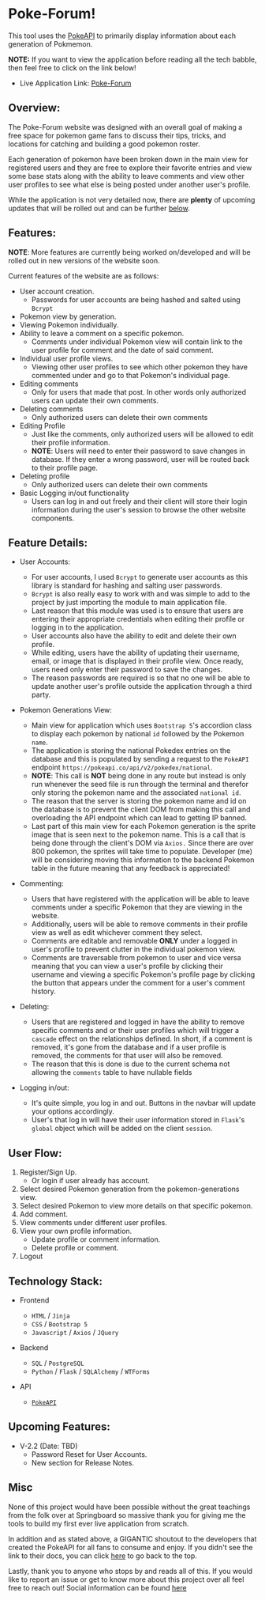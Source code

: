 
# Poke-Forum!

This tool uses the [PokeAPI](https://pokeapi.co/) to primarily display information about each generation of Pokmemon.

__NOTE:__ If you want to view the application before reading all the tech babble, then feel free to click on the link below!


* Live Application Link: [Poke-Forum](https://testing-pokeapi.herokuapp.com/https://www.google.com)

## Overview:

The Poke-Forum website was designed with an overall goal of making a free space for pokemon game fans to discuss their tips, tricks, and locations for catching and building a good pokemon roster. 

Each generation of pokemon have been broken down in the main view for registered users and they are free to explore their favorite entries and view some base stats along with the ability to leave comments and view other user profiles to see what else is being posted under another user's profile.

While the application is not very detailed now, there are __plenty__ of upcoming updates that will be rolled out and can be further [below](#upcoming-features).

## Features:

__NOTE__: More features are currently being worked on/developed and will be rolled out in new versions of the website soon.

Current features of the website are as follows:

* User account creation.
    * Passwords for user accounts are being hashed and salted using `Bcrypt`
* Pokemon view by generation.
* Viewing Pokemon individually.
* Ability to leave a comment on a specific pokemon.
    * Comments under individual Pokemon view will contain link to the user profile for comment and the date of said comment.
* Individual user profile views.
    * Viewing other user profiles to see which other pokemon they have commented under and go to that Pokemon's individual page.
* Editing comments 
    * Only for users that made that post. In other words only authorized users can update their own comments.
* Deleting comments
    * Only authorized users can delete their own comments
* Editing Profile  
    * Just like the comments, only authorized users will be allowed to edit their profile information.
    * __NOTE__: Users will need to enter their password to save changes in database. If they enter a wrong password, user will be routed back to their profile page.
* Deleting profile
    * Only authorized users can delete their own comments
* Basic Logging in/out functionality
    * Users can log in and out freely and their client will store their login information during the user's session to browse the other website components.

## Feature Details:

* User Accounts:
    * For user accounts, I used `Bcrypt` to generate user accounts as this library is standard for hashing and salting user passwords.
    * `Bcrypt` is also really easy to work with and was simple to add to the project by just importing the module to main application file.
    * Last reason that this module was used is to ensure that users are entering their appropriate credentials when editing their profile or logging in to the application.
    * User accounts also have the ability to edit and delete their own profile.
    * While editing, users have the ability of updating their username, email, or image that is displayed in their profile view. Once ready, users need only enter their password to save the changes.
    * The reason passwords are required is so that no one will be able to update another user's profile outside the application through a third party.

* Pokemon Generations View:
    * Main view for application which uses `Bootstrap 5`'s accordion class to display each pokemon by national `id` followed by the Pokemon `name`.
    * The application is storing the national Pokedex entries on the database and this is populated by sending a request to the `PokeAPI` endpoint `https://pokeapi.co/api/v2/pokedex/national`.
    * __NOTE__: This call is __NOT__ being done in any route but instead is only run whenever the seed file is run through the terminal and therefor only storing the pokemon name and the associated `national id`.
    * The reason that the server is storing the pokemon name and id on the database is to prevent the client DOM from making this call and overloading the API endpoint which can lead to getting IP banned.
    * Last part of this main view for each Pokemon generation is the sprite image that is seen next to the pokemon name. This is a call that is being done through the client's DOM via `Axios.` Since there are over 800 pokemon, the sprites will take time to populate. Developer (me) will be considering moving this information to the backend Pokemon table in the future meaning that any feedback is appreciated!

* Commenting:
    * Users that have registered with the application will be able to leave comments under a specific Pokemon that they are viewing in the website.
    * Additionally, users will be able to remove comments in their profile view as well as edit whichever comment they select.
    * Comments are editable and removable __ONLY__ under a logged in user's profile to prevent clutter in the individual pokemon view.
    * Comments are traversable from pokemon to user and vice versa meaning that you can view a user's profile by clicking their username and viewing a specific Pokemon's profile page by clicking the button that appears under the comment for a user's comment history.

* Deleting:
    * Users that are registered and logged in have the ability to remove specific comments and or their user profiles which will trigger a `cascade` effect on the relationships defined. In short, if a comment is removed, it's gone from the database and if a user profile is removed, the comments for that user will also be removed. 
    * The reason that this is done is due to the current schema not allowing the `comments` table to have nullable fields 

* Logging in/out:
    * It's quite simple, you log in and out. Buttons in the navbar will update your options accordingly.
    * User's that log in will have their user information stored in `Flask`'s `global` object which will be added on the client `session`.

## User Flow:

1. Register/Sign Up.
    * Or login if user already has account.
2. Select desired Pokemon generation from the pokemon-generations view.
3. Select desired Pokemon to view more details on that specific pokemon.
4. Add comment.
5. View comments under different user profiles.
6. View your own profile information.
    * Update profile or comment information.
    * Delete profile or comment.
7. Logout

## Technology Stack:

* Frontend
    * `HTML` / `Jinja`
    * `CSS` / `Bootstrap 5`
    * `Javascript` / `Axios` / `JQuery`

* Backend
    * `SQL` / `PostgreSQL`
    * `Python` / `Flask` / `SQLAlchemy` / `WTForms`

* API
    * [`PokeAPI`](https://pokeapi.co/)

## Upcoming Features:

* V-2.2 (Date: TBD)
    * Password Reset for User Accounts.
    * New section for Release Notes.


## Misc

None of this project would have been possible without the great teachings from the folk over at Springboard so massive thank you for giving me the tools to build my first ever live application from scratch.

In addition and as stated above, a GIGANTIC shoutout to the developers that created the PokeAPI for all fans to consume and enjoy. If you didn't see the link to their docs, you can click [here](#poke-forum) to go back to the top.

Lastly, thank you to anyone who stops by and reads all of this. If you would like to report an issue or get to know more about this project over all feel free to reach out! Social information can be found [here](https://github.com/kn1ghtm0nster)